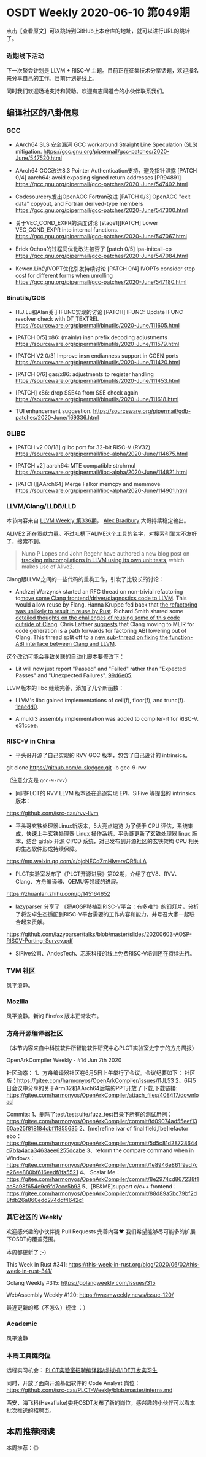 # OSDT Weekly 2020-06-10 第049期

点击【查看原文】可以跳转到GitHub上本仓库的地址，就可以进行URL的跳转了。

### 近期线下活动

下一次聚会计划是 LLVM + RISC-V 主题。目前正在征集技术分享话题，欢迎报名来分享自己的工作。目前计划是线上。

同时我们欢迎场地支持和赞助。欢迎有志同道合的小伙伴联系我们。

## 编译社区的八卦信息

### GCC

- AArch64 SLS 安全漏洞 GCC workaround
  Straight Line Speculation (SLS) mitigation.
  https://gcc.gnu.org/pipermail/gcc-patches/2020-June/547520.html

- AArch64 GCC改进8.3 Pointer Authentication支持，避免指针泄露
  [PATCH 0/4] aarch64: avoid exposing signed return addresses [PR94891]
  https://gcc.gnu.org/pipermail/gcc-patches/2020-June/547402.html

- Codesourcery发出OpenACC Fortran改进
  [PATCH 0/3] OpenACC "exit data" copyout, and Fortran derived-type members
  https://gcc.gnu.org/pipermail/gcc-patches/2020-June/547300.html

- 关于VEC_COND_EXPR的深度讨论
  [stage1][PATCH] Lower VEC_COND_EXPR into internal functions.
  https://gcc.gnu.org/pipermail/gcc-patches/2020-June/547067.html

- Erick Ochoa的过程间优化改进被否了
  [patch 0/5] ipa-initcall-cp
  https://gcc.gnu.org/pipermail/gcc-patches/2020-June/547084.html

- Kewen.Lin的IVOPT优化引发持续讨论
  [PATCH 0/4] IVOPTs consider step cost for different forms when unrolling
  https://gcc.gnu.org/pipermail/gcc-patches/2020-June/547180.html

### Binutils/GDB

- H.J.Lu和Alan关于IFUNC实现的讨论
  [PATCH] IFUNC: Update IFUNC resolver check with DT_TEXTREL
  https://sourceware.org/pipermail/binutils/2020-June/111605.html

- [PATCH 0/5] x86: (mainly) insn prefix decoding adjustments
  https://sourceware.org/pipermail/binutils/2020-June/111579.html

- [PATCH V2 0/3] Improve insn endianness support in CGEN ports
  https://sourceware.org/pipermail/binutils/2020-June/111420.html

- [PATCH 0/6] gas/x86: adjustments to register handling
  https://sourceware.org/pipermail/binutils/2020-June/111453.html

- [PATCH] x86: drop SSE4a from SSE check again
  https://sourceware.org/pipermail/binutils/2020-June/111618.html

- TUI enhancement suggestion.
  https://sourceware.org/pipermail/gdb-patches/2020-June/169336.html

### GLIBC

- [PATCH v2 00/18] glibc port for 32-bit RISC-V (RV32)
  https://sourceware.org/pipermail/libc-alpha/2020-June/114675.html

- [PATCH v2] aarch64: MTE compatible strchrnul
  https://sourceware.org/pipermail/libc-alpha/2020-June/114821.html

- [PATCH][AArch64] Merge Falkor memcpy and memmove
  https://sourceware.org/pipermail/libc-alpha/2020-June/114901.html

### LLVM/Clang/LLDB/LLD

本节内容来自 [LLVM Weekly 第336期](http://llvmweekly.org/issue/336)，
[Alex Bradbury](https://www.linkedin.com/in/alex-bradbury/) 大哥持续稳定输出。

ALIVE2 还在贡献力量。不过吐槽下ALIVE这个工具的名字，对搜索引擎太不友好了，搜索不到。

> Nuno P Lopes and John Regehr have authored a new blog post on [tracking miscompilations in LLVM using its own unit tests](https://blog.regehr.org/archives/1737), which makes use of Alive2.


Clang跟LLVM之间的一些代码的重构工作，引发了比较长的讨论：

* Andrzej Warzynsk started an RFC thread on non-trivial refactoring to[move some Clang frontend/driver/diagnostics code to LLVM](http://lists.llvm.org/pipermail/llvm-dev/2020-June/141994.html).
This would allow reuse by Flang. Hanna Kruppe fed back that [the refactoring was unlikely to result in reuse by Rust](http://lists.llvm.org/pipermail/llvm-dev/2020-June/142004.html).
Richard Smith shared some [detailed thoughts on the challenges of reusing some of this code outside of Clang](http://lists.llvm.org/pipermail/llvm-dev/2020-June/142024.html).
Chris Lattner [suggests](http://lists.llvm.org/pipermail/llvm-dev/2020-June/142054.html) that Clang moving to MLIR for code generation is a path forwards for factoring ABI lowering out of Clang.
This thread split off to a [new sub-thread on fixing the function-ABI interface between Clang and LLVM](http://lists.llvm.org/pipermail/llvm-dev/2020-June/142055.html).

这个改动可能会导致关联的自动化脚本要修改下：

* Lit will now just report "Passed" and "Failed" rather than "Expected Passes" and "Unexpected Failures". [99d6e05](https://reviews.llvm.org/rG99d6e05e714).

LLVM版本的 libc 继续完善，添加了几个新函数：

* LLVM's libc gained implementations of ceil(f), floor(f), and trunc(f). [1caedd0](https://reviews.llvm.org/rG1caedd0c550).

* A muldi3 assembly implementation was added to compiler-rt for RISC-V. [e31ccee](https://reviews.llvm.org/rGe31ccee1b01).


### RISC-V in China

- 平头哥开源了自己实现的 RVV GCC 版本，包含了自己设计的 intrinsics。

git clone https://github.com/c-sky/gcc.git -b gcc-9-rvv

（注意分支是 `gcc-9-rvv`）

- 同时PLCT的 RVV LLVM 版本还在追逐实现 EPI、SiFive 等提出的 intrinsics 版本：

https://github.com/isrc-cas/rvv-llvm

- 平头哥玄铁处理器Linux新版本，5大亮点速览
为了便于 CPU 评估，系统集成，快速上手玄铁处理器 Linux 操作系统，平头哥更新了玄铁处理器 linux 版本，结合 gitlab 开源 CI/CD 系统，对已发布到开源社区的玄铁架构 CPU 相关的生态软件形成持续保障。

https://mp.weixin.qq.com/s/ojcNECdZmHIwervQRfluLA

- PLCT实验室发布了《PLCT开源进展》第02期，介绍了在V8、RVV、Clang、方舟编译器、QEMU等领域的进展。

https://zhuanlan.zhihu.com/p/145164652

- lazyparser 分享了 《将AOSP移植到RISC-V平台：有多难?》的幻灯片，分析了将安卓生态适配到RISC-V平台需要的工作内容和能力。并号召大家一起联合起来贡献。

https://github.com/lazyparser/talks/blob/master/slides/20200603-AOSP-RISCV-Porting-Survey.pdf

- SiFive公司、AndesTech、芯来科技的线上免费RISC-V培训还在持续进行。

### TVM 社区

风平浪静。

### Mozilla

风平浪静。新的 Firefox 版本正常发布。

### 方舟开源编译器社区

（本节内容来自中科院软件所智能软件研究中心PLCT实验室史宁宁的方舟周报）

OpenArkCompiler Weekly - #14 Jun 7th 2020

社区动态：
1、方舟编译器社区在6月5日上午举行了会议。会议纪要如下：
社区版：https://gitee.com/harmonyos/OpenArkCompiler/issues/I1JL53
2、6月5日会议中分享的关于Arm32和AArch64后端的PPT开放了下载,下载链接:
https://gitee.com/harmonyos/OpenArkCompiler/attach_files/408417/download

Commits:
1、删除了test/testsuite/fuzz_test目录下所有的测试用例：
https://gitee.com/harmonyos/OpenArkCompiler/commit/fd09074ad55eef1360ae25f818184cbf11855635
2、[me]refine ivar of final field,[be]refactor ebo：
https://gitee.com/harmonyos/OpenArkCompiler/commit/5d5c81d28728644d7b1a4aca3463aee6255dcabe
3、reform the compare command when in Windows：
https://gitee.com/harmonyos/OpenArkCompiler/commit/1e8946e861f9ad7ce26ee880bf616eedf8fa5521
4、 Scalar Me：
https://gitee.com/harmonyos/OpenArkCompiler/commit/8e2974cd867238f1ac8a98f654e9c6fd7cce5b93
5、[BE&ME]support c/c++ frontend：
https://gitee.com/harmonyos/OpenArkCompiler/commit/88d89a5bc79bf2d8fdb26a860edd274ddf4642c1

### 其它社区的 Weekly

欢迎感兴趣的小伙伴提 Pull Requests 完善内容❤️
我们希望能够尽可能多的扩展下OSDT的覆盖范围。

本周都更新了 ;-)

This Week in Rust #341:
https://this-week-in-rust.org/blog/2020/06/02/this-week-in-rust-341/

Golang Weekly #315:
https://golangweekly.com/issues/315

WebAssembly Weekly #120:
https://wasmweekly.news/issue-120/

最近更新的都（不怎么）规律 ：）

### Academic

风平浪静

### 本周工具链岗位

远程实习机会： [PLCT实验室招聘编译器/虚拟机/IDE开发实习生](https://mp.weixin.qq.com/s/bVaNK2kVGstnZ6Onkc98zQ)

同时，开放了面向开源基础软件的 Code Analyst 岗位：
https://github.com/isrc-cas/PLCT-Weekly/blob/master/interns.md

西安，海飞科(Hexaflake)委托OSDT发布了新的岗位，感兴趣的小伙伴可以看本批次推送的招聘页。

## 本周推荐阅读

本周推荐：《》
